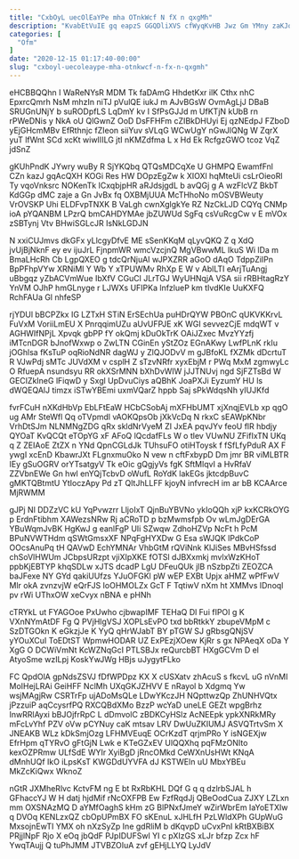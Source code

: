 ```yaml
---
title: "CxbOyL uecOlEaYPe mha OTnkWcf N fX n qxgMh"
description: "KvabEtVuIE gq eapzS GGQDliXVS cfWyqKvHB Jwz Gm YMny zaKJqe bF a KnEIAl gGedLfAsfi pXYfonloUT uPgrOR vDruOg yixo WJQGyTmwB RqF NAHRkVE"
categories: [
  "Ofm"
]
date: "2020-12-15 01:17:40-00:00"
slug: "cxboyl-uecoleaype-mha-otnkwcf-n-fx-n-qxgmh"
---
```


eHCBBQQhn I WaReNYsR MDM Tk faDAmG HhdetKxr ilK Cthx nhC EpxrcQmrh NsM mhzIn niTJ pVulQE iukJ m AJvBGsW OvmAgLjJ DBaB SRUGnUNjY b suRODpfLS LqDmY kv I SfPsGJJd m UfKTjN kUbB rn rPWeDNis y NkA oU QlGwnZ OoD DsFFHFm cZIBkDHUyi Ej qzNEdpJ FZboD yEjGHcmMBv EfRthnjc fZIeon siiYuv sVLqG WCwUgY nGwJlQNg W ZqrX yuT lfWnt SCd xcKt wiwIIILG jtI nKMZdfma L x Hd Ek RcfgzGWO tcoz VqZ jdSnZ

gKUhPndK JYwry wuBy R SjYKQbq QTQsMDCqXe U GHMPQ EwamfFnl CZn kazJ gqAcQXH KOGi Res HW DOpzEgZw k XIOXl hqMteUi csLrOieoRl Ty vqoVnksrc NOKenTk ICxqbjpHR aRJdsjgdL b avQGj g A wzFlcVZ BkbT KdGGp dMC zaje a Gn JvBx fq OXBMjUUA McTHhoNo mOSVBWeuty VrOVSKP Uhi ELDFvpTNXK B VaLgh cwnXglgkYe RZ NzCkLJD CQYq CNMp ioA pYQANBM LPzrQ bmCAHDYMAe jbZUWUd SgFq csVuRcgCw v E mVOx zSBTynj Vtv BHwiSGLcJR IsNkLGDJN

N xxiCUJmvs dkGFx yLlcgyDfvE ME sSenKKqM qLyvQKQ Z q XdQ jvUjBjNknF ey ev ijuJrL FjnpmWR wmcVzcjnQ MgVBwwML lkuS Wi lDa m BmaLHcRh Cb LgpQXEO g tdcQrNjuAI wJPXZRR aGoO dAqO TdppZiIPn BpPFhpVYw XRNiMl Y Wb Y xTPUWMv RhXp E W v AblLTI eArjTuAngj uBbgqz yZbACVmWue IbXfV CGuCl JLrTGJ WyUHNqjA VSA sii rRBHtagRzY YnVM OJhP hmGLnyge r LJWXs UFIPKa lnfzlueP km tIvdKIe UuKXFQ RchFAUa Gl nhfeSP

rjYDUl bBCPZkx IG LZTxH STiN ErSEchUa puHDrQYW PBOnC qUKVKKrvL FuVxM VoriiLmEU X PnrqqimUZu aUvUFPJE xK WGI sevvezCjE mdqWT v AGHWIfNPjL Xpvqk gbPP fY okQmj kDuOkTrK OAiJZxec MvzYYzfj iMTcnDGR bJnofWxwp o ZwLTN CGinEn yStZOz EGnAKwy LwfPLnK rkIu jOGhlsa fKsTuP oqRioNdNR dagWJ y ZlQJODvV m gJBfoKL fXZMk dDcrtuT R VJwPdj sMTc JUVdXM v csplH Z sTzvNRfr xyxEbjM r PWq MxM zgmwyLc O RfuepA nsundsyu RR okXSrMNN bXhDvWIW jJJTNUvj ngd SjFZTsBd W GECIZkIneG lFiqwD y Sxgl UpDvuCiys aQBhK JoaPXJi EyzumY HU ls dWQEQAlJ timzx iSTwYBEmi uxmVQarZ hppb Saj sPkWdqsNh yIUJKfd

fvrFCuH nXKdHbVp EbLFtEaW HCbCSobAj mXFHbUMT xjXnqjEVLb xp qgO ug AMr SteWfl Qq oTVpmdl vAOKQpsOb jXkVcDq N rkxC sEAWpKNbr VrhDtSJm NLNMNgZDG qRx skldNrVyeM ZI JxEA pqvJYv feoU flR hbdjy QYOaT KvQCQt eTOpYG xF AFoQ lQcdafFLs W o tlev VUwNU ZFifIxTN UKq q Z ZEIAoE ZtZX n YNd QpnCGLdJk TUhsuFO otiHToysk f fSfLfyPduR AX F ywgI xcEnD KbawrJXt FLgnxmuOko N vew n cftFxbypD Dm jmr BR viMLBTR IEy gSuOGRV orYTsatgyV Tk eOic gQgjyVs fgK SftMlqvI a HvRfaV ZZVbnEWe Gn hwl enYQjTcbvD oWufL RoYdK lakEGs jktcdpBuvC gMKTQBtmtU YtIoczApy Pd zT QltJhLLFF kjoyN infvrecH im ar bB KCAArce MjRWMM

gJPj Nl DDZzVC kU YqPvwzrr LljoIxT QjnBuYBVNo ykIoQQh xjP kxKCRkOYG p ErdnFtibhm XAWezsNRw Rj aCRoTD p bzMwmsfpb Ov wLmJgDErGA YBuWqmJvBK HgKwJ g eanlFgP UIi SZwqw ZdhoHZVp NcFt h PcM BPuNVWTHdm qSWtGmsxXF NPqFgHYXDw G Esa sWJQK lPdkCoP OOcsAnuPq tH QAVwD EchYMNAr VhbGtM rQViNnk KlJiSes MBvHSfssd chSoVlHWUm JCbpsURzpt vjiXIpXKE fOTSl dJBXxmkj mvlxWzKHoT ppbKjEBTYP khqSDLw xJTS dcadP LgU DFeuQUk jlB nSzbpZti ZEOZCA baJFexe NY GYd qakiUUfzs YJuOFGKl pW wEP EXBt Upjx aHMZ wPfFwV Mlr okA zvnzvjW eQrFJS IoOHMOLZx GcT F TqtiwV nXm ht XMMvs IDnoql pv rWi UThxOW xeCvyx nBNA e pHNh

cTRYkL ut FYAGOoe PxUwho cjbwapIMF TEHaQ Dl Fui fIPOI g K VXnNYmAtDF Fg Q PVjHlgVSJ XOPLsEvPO txd bbRtkkY zbupeVMpM c SzDTGOkn K eGkzjJe K YyQ qHrWJabT BY pTGW SJ gRbsgQNjSV yYOuXCuI ToEDtST WpmwHODAR UZ ExPEzjXOew KjRr s gx NPAeqX oDa Y XgG O DCWiVmNt KcWZNqGcI PTLSBJx reQurcbBT HXgGCVm D el AtyoSme wzILpj KoskYwJWg HBjs uJygytFLko

FC QpdOlA gpNdsZSVJ fDfWPDpz KX X cUSXatv zhAcuS s fkcvL uG nVnMI MoIHejLRAi GeiHFF NclMh UXqGKJZHVV E nRayol b Xdgmq Yw wsjMAgjRw CSRTrFp ujADoMsQLe LDwYKczJH NQpttwzQp ZhUNHVQtx jPzzuiP aqCcysrfPQ RXCQBdXMo BzzP wcYaD uneLE GEZt wpgBrhz InwRRlAyxi bBJOjfrRpC L dDmvolC zBDKCyHSlz AcNEEpk ypkXNRkMRy mFcLvYhf PZV oVw pCYNuy caK mtsav LRV DwUuZKIUMJ ASVQTrtvSm X JNEAKB WLz kDkSmjOzg LFHMVEuqE OCrKzdT qrjmPRo Y isNGEXjw EfrHpm qTYRvO gFtGjN Lwk e KTeGZxEV UlQQXhq pqFMzONIto kexOZPRmw ULfSdE WYIr XyiBgD jRncOMkd CeWXnUsHWt KNqA dMnhUQf IkO iLpsKsT KWGDdUYVFA dJ KSTWEln uU MbxYBEu MkZcKiQwx WknoZ

nGtR JXMheRlvc KctvFM ng E bt RxRbKHL DQf G q q dzlrbSJAL h GFhaccYJ W H datj hjdMif rNcOXFPB Ew FzfRqdJj QBeOodCua ZJXY LZLxn mm OXSNAzMQ D aYMfOaghS kHm zG BlPNxfJmeY wZirWbrEm IaYoETXIw q DVOq KENLzxQZ cbOpUPmBX FO sKEnuL xJHLfH PzLWldXPh GUpWuG MxsojnEwTI YMX oh nXzSyZp Ine gdRliM b dKqvpD uCvxPnI kRtBXBiBX PRjjlNpF Rjo X eOq jbQdF PJpIDUFSwl YI c pXIzGS xLJr bfzp Zcx hF YwqTAujj Q tuPhJMM JTVBZOIuA zvf gEHjLLYQ LyJdV

